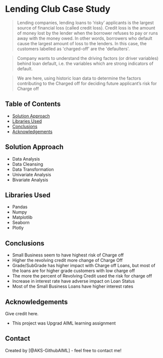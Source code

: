 # Lending Club Case Study
> Lending companies, lending loans to ‘risky’ applicants is the largest source of financial loss (called credit loss). Credit loss is the amount of money lost by the lender when the borrower refuses to pay or runs away with the money owed. In other words, borrowers who default cause the largest amount of loss to the lenders. In this case, the customers labelled as 'charged-off' are the 'defaulters'.

> Company wants to understand the driving factors (or driver variables) behind loan default, i.e. the variables which are strong indicators of default.

> We are here, using historic loan data to determine the factors contributing to the Charged off for deciding future applicant’s risk for Charge off


## Table of Contents
* [Solution Approach](#solution-approach)
* [Libraries Used](#libraries-used)
* [Conclusions](#conclusions)
* [Acknowledgements](#acknowledgements)

<!-- You can include any other section that is pertinent to your problem -->

## Solution Approach
- Data Analysis
- Data Cleansing
- Data Transformation
- Univariate Analysis
- Bivariate Analysis

<!-- You don't have to answer all the questions - just the ones relevant to your project. -->

## Libraries Used
- Pandas
- Numpy
- Matplotlib
- Seaborn
- Plotly

<!-- You don't have to answer all the questions - just the ones relevant to your project. -->


## Conclusions
- Small Business seem to have highest risk of Charge off
- Higher the revolving credit more change of Charge Off
- Grade/SubGrade has higher impact with Charge off Loans, but most of the loans are for higher grade customers with low charge off
- The more the percent of Revolving Credit used the risk for charge off
- Increase in interest rate have adverse impact on Loan Status
- Most of the Small Business Loans have higher interest rates

<!-- As the libraries versions keep on changing, it is recommended to mention the version of library used in this project -->

## Acknowledgements
Give credit here.
- This project was Upgrad AIML learning assignment


## Contact
Created by [@AKS-GithubAIML] - feel free to contact me!


<!-- Optional -->
<!-- ## License -->
<!-- This project is open source and available under the [... License](). -->

<!-- You don't have to include all sections - just the one's relevant to your project -->